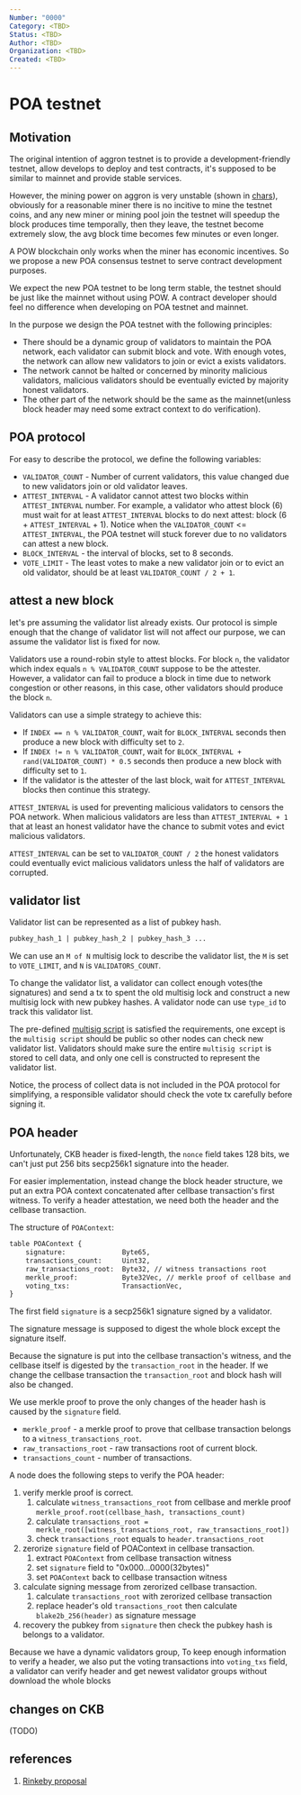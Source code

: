 ```yaml
---
Number: "0000"
Category: <TBD>
Status: <TBD>
Author: <TBD>
Organization: <TBD>
Created: <TBD>
---
```


# POA testnet

## Motivation

The original intention of aggron testnet is to provide a development-friendly testnet,
 allow develops to deploy and test contracts, it's supposed to be similar to mainnet and provide stable services.

However, the mining power on aggron is very unstable (shown in [chars](https://explorer.nervos.org/aggron/charts)), obviously for a reasonable miner there is no incitive to mine the testnet coins, and any new miner or mining pool join the testnet will speedup the block produces time temporally, then they leave, the testnet become extremely slow, the avg block time becomes few minutes or even longer.

A POW blockchain only works when the miner has economic incentives. So we propose a new POA consensus testnet to serve contract development purposes.

We expect the new POA testnet to be long term stable, the testnet should be just like the mainnet without using POW. A contract developer should feel no difference when developing on POA testnet and mainnet.

In the purpose we design the POA testnet with the following principles:

* There should be a dynamic group of validators to maintain the POA network, each validator can submit block and vote. With enough votes, the network can allow new validators to join or evict a exists validators.
* The network cannot be halted or concerned by minority malicious validators, malicious validators should be eventually evicted by majority honest validators.
* The other part of the network should be the same as the mainnet(unless block header may need some extract context to do verification).

## POA protocol

For easy to describe the protocol, we define the following variables:

* `VALIDATOR_COUNT` - Number of current validators, this value changed due to new validators join or old validator leaves.
* `ATTEST_INTERVAL` - A validator cannot attest two blocks within `ATTEST_INTERVAL` number. For example, a validator who attest block (6) must wait for at least `ATTEST_INTERVAL` blocks to do next attest: block (6 + `ATTEST_INTERVAL` + 1). Notice when the `VALIDATOR_COUNT` <= `ATTEST_INTERVAL`, the POA testnet will stuck forever due to no validators can attest a new block.
* `BLOCK_INTERVAL` - the interval of blocks, set to 8 seconds.
* `VOTE_LIMIT` - The least votes to make a new validator join or to evict an old validator, should be at least `VALIDATOR_COUNT / 2 + 1`.

## attest a new block

let's pre assuming the validator list already exists. Our protocol is simple enough that the change of validator list will not affect our purpose, we can assume the validator list is fixed for now.

Validators use a round-robin style to attest blocks.
For block `n`, the validator which index equals `n % VALIDATOR_COUNT` suppose to be the attester. However, a validator can fail to produce a block in time due to network congestion or other reasons, in this case, other validators should produce the block `n`.

Validators can use a simple strategy to achieve this:

* If `INDEX == n % VALIDATOR_COUNT`, wait for `BLOCK_INTERVAL` seconds then produce a new block with difficulty set to `2`.
* If `INDEX != n % VALIDATOR_COUNT`, wait for `BLOCK_INTERVAL + rand(VALIDATOR_COUNT) * 0.5` seconds then produce a new block with difficulty set to `1`.
* If the validator is the attester of the last block, wait for `ATTEST_INTERVAL` blocks then continue this strategy.

`ATTEST_INTERVAL` is used for preventing malicious validators to censors the POA network. When malicious validators are less than `ATTEST_INTERVAL + 1` that at least an honest validator have the chance to submit votes and evict malicious validators.

`ATTEST_INTERVAL` can be set to `VALIDATOR_COUNT / 2` the honest validators could eventually evict malicious validators unless the half of validators are corrupted.

## validator list

Validator list can be represented as a list of pubkey hash.

``` txt
pubkey_hash_1 | pubkey_hash_2 | pubkey_hash_3 ...
```

We can use an `M of N` multisig lock to describe the validator list, the `M` is set to `VOTE_LIMIT`, and `N` is `VALIDATORS_COUNT`.

To change the validator list, a validator can collect enough votes(the signatures) and send a tx to spent the old multisig lock and construct a new multisig lock with new pubkey hashes. A validator node can use `type_id` to track this validator list.

The pre-defined [multisig script](https://github.com/nervosnetwork/rfcs/blob/master/rfcs/0021-ckb-address-format/0021-ckb-address-format.md#short-payload-format) is satisfied the requirements, one except is the `multisig script` should be public so other nodes can check new validator list. Validators should make sure the entire `multisig script` is stored to cell data, and only one cell is constructed to represent the validator list.

Notice, the process of collect data is not included in the POA protocol for simplifying, a responsible validator should check the vote tx carefully before signing it.

## POA header

Unfortunately, CKB header is fixed-length, the `nonce` field takes 128 bits, we can't just put 256 bits secp256k1 signature into the header.

For easier implementation, instead change the block header structure, we put an extra POA context concatenated after cellbase transaction's first witness. To verify a header attestation, we need both the header and the cellbase transaction.

The structure of `POAContext`:

``` txt
table POAContext {
    signature:              Byte65,
    transactions_count:     Uint32,
    raw_transactions_root:  Byte32, // witness transactions root
    merkle_proof:           Byte32Vec, // merkle proof of cellbase and voting txs
    voting_txs:             TransactionVec,
}
```

The first field `signature` is a secp256k1 signature signed by a validator.

The signature message is supposed to digest the whole block except the signature itself.

Because the signature is put into the cellbase transaction's witness, and the cellbase itself is digested by the `transaction_root` in the header. If we change the cellbase transaction the `transaction_root` and block hash will also be changed.

We use merkle proof to prove the only changes of the header hash is caused by the `signature` field.

* `merkle_proof` - a merkle proof to prove that cellbase transaction belongs to a `witness_transactions_root`.
* `raw_transactions_root` - raw transactions root of current block.
* `transactions_count` - number of transactions.

A node does the following steps to verify the POA header:

1. verify merkle proof is correct.
    1. calculate `witness_transactions_root` from cellbase and merkle proof `merkle_proof.root(cellbase_hash, transactions_count)`
    2. calculate `transactions_root = merkle_root([witness_transactions_root, raw_transactions_root])`
    3. check `transactions_root` equals to `header.transactions_root`
2. zerorize `signature` field of POAContext in cellbase transaction.
    1. extract `POAContext` from cellbase transaction witness
    2. set `signature` field to "0x000...0000(32bytes)"
    3. set `POAContext` back to cellbase transaction witness
3. calculate signing message from zerorized cellbase transaction.
    1. calculate `transactions_root` with zerorized cellbase transaction
    2. replace header's old `transactions_root` then calculate `blake2b_256(header)` as signature message
4. recovery the pubkey from `signature` then check the pubkey hash is belongs to a validator.

Because we have a dynamic validators group, To keep enough information to verify a header, we also put the voting transactions into `voting_txs` field, a validator can verify header and get newest validator groups without download the whole blocks

## changes on CKB

(TODO)

## references

1. [Rinkeby proposal](https://github.com/ethereum/EIPs/issues/225)
